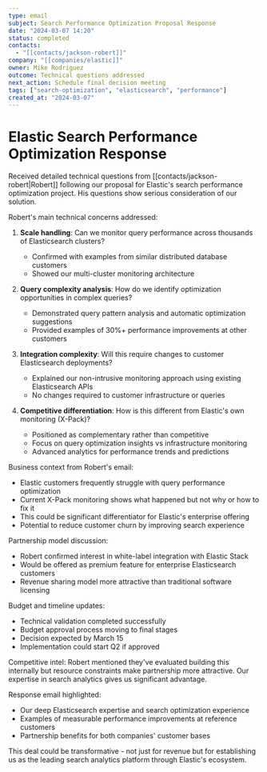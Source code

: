 ```yaml
---
type: email
subject: Search Performance Optimization Proposal Response
date: "2024-03-07 14:20"
status: completed
contacts:
  - "[[contacts/jackson-robert]]"
company: "[[companies/elastic]]"
owner: Mike Rodriguez
outcome: Technical questions addressed
next_action: Schedule final decision meeting
tags: ["search-optimization", "elasticsearch", "performance"]
created_at: "2024-03-07"
---
```


# Elastic Search Performance Optimization Response

Received detailed technical questions from [[contacts/jackson-robert|Robert]] following our proposal for Elastic's search performance optimization project. His questions show serious consideration of our solution.

Robert's main technical concerns addressed:
1. **Scale handling**: Can we monitor query performance across thousands of Elasticsearch clusters? 
   - Confirmed with examples from similar distributed database customers
   - Showed our multi-cluster monitoring architecture

2. **Query complexity analysis**: How do we identify optimization opportunities in complex queries?
   - Demonstrated query pattern analysis and automatic optimization suggestions
   - Provided examples of 30%+ performance improvements at other customers

3. **Integration complexity**: Will this require changes to customer Elasticsearch deployments?
   - Explained our non-intrusive monitoring approach using existing Elasticsearch APIs
   - No changes required to customer infrastructure or queries

4. **Competitive differentiation**: How is this different from Elastic's own monitoring (X-Pack)?
   - Positioned as complementary rather than competitive
   - Focus on query optimization insights vs infrastructure monitoring
   - Advanced analytics for performance trends and predictions

Business context from Robert's email:
- Elastic customers frequently struggle with query performance optimization
- Current X-Pack monitoring shows what happened but not why or how to fix it
- This could be significant differentiator for Elastic's enterprise offering
- Potential to reduce customer churn by improving search experience

Partnership model discussion:
- Robert confirmed interest in white-label integration with Elastic Stack
- Would be offered as premium feature for enterprise Elasticsearch customers
- Revenue sharing model more attractive than traditional software licensing

Budget and timeline updates:
- Technical validation completed successfully
- Budget approval process moving to final stages
- Decision expected by March 15
- Implementation could start Q2 if approved

Competitive intel: Robert mentioned they've evaluated building this internally but resource constraints make partnership more attractive. Our expertise in search analytics gives us significant advantage.

Response email highlighted:
- Our deep Elasticsearch expertise and search optimization experience
- Examples of measurable performance improvements at reference customers
- Partnership benefits for both companies' customer bases

This deal could be transformative - not just for revenue but for establishing us as the leading search analytics platform through Elastic's ecosystem.